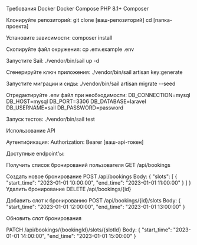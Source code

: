 Требования
Docker
Docker Compose
PHP 8.1+
Composer

Клонируйте репозиторий:
git clone [ваш-репозиторий]
cd [папка-проекта]

Установите зависимости:
composer install

Скопируйте файл окружения:
cp .env.example .env

Запустите Sail:
./vendor/bin/sail up -d

Сгенерируйте ключ приложения:
./vendor/bin/sail artisan key:generate

Запустите миграции и сиды:
./vendor/bin/sail artisan migrate --seed

Отредактируйте .env файл при необходимости:
DB_CONNECTION=mysql
DB_HOST=mysql
DB_PORT=3306
DB_DATABASE=laravel
DB_USERNAME=sail
DB_PASSWORD=password

Запуск тестов:
./vendor/bin/sail test

Использование API

Аутентификация:
Authorization: Bearer [ваш-api-токен]

Доступные endpoint'ы:

Получить список бронирований пользователя
GET /api/bookings

Создать новое бронирование
POST /api/bookings
Body: {
"slots": [
{
"start_time": "2023-01-01 10:00:00",
"end_time": "2023-01-01 11:00:00"
}
]
}
Удалить бронирование
DELETE /api/bookings/{id}

Добавить слот к бронированию
POST /api/bookings/{id}/slots
Body: {
"start_time": "2023-01-01 12:00:00",
"end_time": "2023-01-01 13:00:00"
}

Обновить слот бронирования

PATCH /api/bookings/{bookingId}/slots/{slotId}
Body: {
"start_time": "2023-01-01 14:00:00",
"end_time": "2023-01-01 15:00:00"
}
